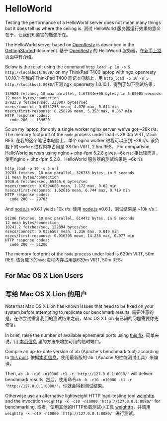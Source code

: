 <!---
    @title         Benchmark
    @creator       Yichun Zhang
    @created       2011-06-21 05:50 GMT
    @modifier      Yichun Zhang
    @modifier_link yichun-zhang
    @modified      2011-06-21 07:34 GMT
    @changes       5
--->

<!---
This Benchmark page on Chinese website is different from the Benchmark page on English site.


# HelloWorld
Testing the performance of a HelloWorld server does not mean many things but
it does tell us where the ceiling is.


The HelloWorld server based on [OpenResty](openresty.html) is described in the
[GettingStarted](getting-started.html) document.


Below is the result using the command `ab -c10 -n50000 http://localhost:8080/` on
my ThinkPad T400 laptop with ngx_openresty 0.8.54.6:


```
Server Software:        ngx_openresty/0.8.54
Server Hostname:        localhost
Server Port:            8080

Document Path:          /
Document Length:        20 bytes

Concurrency Level:      10
Time taken for tests:   2.459 seconds
Complete requests:      50000
Failed requests:        0
Write errors:           0
Total transferred:      8550342 bytes
HTML transferred:       1000040 bytes
Requests per second:    20335.69 [#/sec] (mean)
Time per request:       0.492 [ms] (mean)
Time per request:       0.049 [ms] (mean, across all concurrent requests)
Transfer rate:          3396.04 [Kbytes/sec] received

Connection Times (ms)
              min  mean[+/-sd] median   max
Connect:        0    0   0.1      0       8
Processing:     0    0   0.2      0       8
Waiting:        0    0   0.1      0       8
Total:          0    0   0.2      0       8

Percentage of the requests served within a certain time (ms)
  50%      0
  66%      0
  75%      0
  80%      0
  90%      1
  95%      1
  98%      1
  99%      1
 100%      8 (longest request)
```


So on my laptop, for a single nginx worker, we've got 20k+ r/s. For comparison,
HelloWorld servers using nginx + php-fpm 5.2.8 gives 4k r/s, Erlang R14B2 raw
gen_tcp server gives 8k r/s, and [[node.js|http://nodejs.org/] v0.4.8 yields 5.7k
r/s.

--->

<!---Below is the original benchmark page from English site.--->

# HelloWorld
Testing the performance of a HelloWorld server does not mean many things but
it does tell us where the ceiling is.
测试 HelloWorld 服务器运行效果的意义在于，让我们知道它的瓶颈所在。

The HelloWorld server based on [OpenResty](openresty.html) is described in the
[GettingStarted](getting-started.html) document.
基于 [OpenResty](openresty.html) 的 HelloWorld 服务器，在[新手上路](getting-started.html)页面中有介绍。

Below is the result using the command `http_load -p 10 -s 5 http://localhost:8080/` on
my ThinkPad T400 laptop with ngx_openresty 1.0.10.1:
在我的 ThinkPad T400 笔记本电脑上，用 `http_load -p 10 -s 5 http://localhost:8080/`压测 ngx_openresty 1.0.10.1，得到了如下测试结果：


```
139620 fetches, 10 max parallel, 1.67544e+06 bytes, in 5.00001 seconds
12 mean bytes/connection
27923.9 fetches/sec, 335087 bytes/sec
msecs/connect: 0.0531258 mean, 4.076 max, 0.014 min
msecs/first-response: 0.258796 mean, 5.353 max, 0.067 min
HTTP response codes:
  code 200 -- 139620
```


So on my laptop, for only a single worker nginx server, we've got ~28k r/s.
The memory footprint of the `node` process under load is 38.0m VIRT, 2.5m RES.
在我的这个笔记本电脑上，单个 nginx worker 进程可以压到 ~28 r/s.
该负载下的 `worker` 进程内存占用是 38.0m VIRT, 2.5m RES。
For comparison, HelloWorld servers using nginx + php-fpm 5.2.8 gives ~6k r/s:
相比较而言，使用nginx + php-fpm 5.2.8，HelloWorld 服务器的测试结果是 ~6k r/s

```
http_load -p 10 -s 5 url
29703 fetches, 10 max parallel, 326733 bytes, in 5 seconds
11 mean bytes/connection
5940.6 fetches/sec, 65346.6 bytes/sec
msecs/connect: 0.0394686 mean, 1.172 max, 0.02 min
msecs/first-response: 1.62616 mean, 6.744 max, 0.719 min
HTTP response codes:
  code 200 -- 29703
```

And [node.js](http://nodejs.org/) v0.6.1 yields 10k r/s:
使用 [node.js](http://nodejs.org/) v0.6.1，测试结果是 ~10k r/s：

```
51206 fetches, 10 max parallel, 614472 bytes, in 5 seconds
12 mean bytes/connection
10241.2 fetches/sec, 122894 bytes/sec
msecs/connect: 0.0356567 mean, 1.316 max, 0.019 min
msecs/first-response: 0.916395 mean, 14.236 max, 0.077 min
HTTP response codes:
  code 200 -- 51206
```

The memory footprint of the `node` process under load is 629m  VIRT, 50m RES.
该负载下的`node`进程内存占用是629m VIRT, 50m RES。

##  For Mac OS X Lion Users
##  写给 Mac OS X Lion 的用户

Note that Mac OS X Lion has known issues that need to be fixed on your system
before attempting to replicate our benchmark results.
需要注意的是，在你尝试重复我们的测试结果之前，Mac OS X Lion 有已知的问题需要你先修复。

In brief, raise the number of  available ephemeral ports using [this fix](http://serverfault.com/questions/145907/does-mac-os-x-throttle-the-rate-of-socket-creation).
简单来说，用 [本页信息](http://serverfault.com/questions/145907/does-mac-os-x-throttle-the-rate-of-socket-creation) 里的方法来增加可用的临时端口。

Compile an up-to-date version of ab (Apache's benchmark tool) according to [this post](http://superuser.com/questions/323840/apache-bench-test-erroron-os-x-apr-socket-recv-connection-reset-by-peer-54).
依据[本页信息](http://superuser.com/questions/323840/apache-bench-test-erroron-os-x-apr-socket-recv-connection-reset-by-peer-54)，使用最新版的 ab（Apache 的性能测试工具）来编译。

Then, `ab -k -c10 -n10000 -t1 -r 'http://127.0.0.1:8080/'` will deliver benchmark
results.
然后，使用命令`ab -k -c10 -n10000 -t1 -r 'http://127.0.0.1:8080/'`，你就会得到测试结果。

Otherwise use an alternative lightweight HTTP load-testing tool [weighttp](http://redmine.lighttpd.net/projects/weighttp/wiki) and
the invocation `weighttp -k -c10 -n10000 'http://127.0.0.1:8080/'` for benchmarking.
或者，使用其他的HTTP负载测试小工具 [weighttp](http://redmine.lighttpd.net/projects/weighttp/wiki)，并调用 `weighttp -k -c10 -n10000 'http://127.0.0.1:8080/'` 进行测试。
